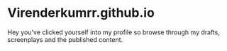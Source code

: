 # Virenderkumrr.github.io <br>
Hey you've clicked yourself into my profile so browse through my drafts, screenplays and the published content. 
